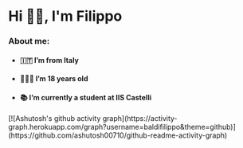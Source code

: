 <h1>Hi 👋🏻, I'm Filippo</h1>
<h3>About me:</h3>
<ul>
  <li><h4>🇮🇹 I’m from Italy</h4></li>
   <li><h4>👨🏻‍💻 I’m 18 years old</h4></li>
   <li><h4>📚 I’m currently a student at IIS Castelli</h4></li>
</ul>
[![Ashutosh's github activity graph](https://activity-graph.herokuapp.com/graph?username=baldifilippo&theme=github)](https://github.com/ashutosh00710/github-readme-activity-graph)



